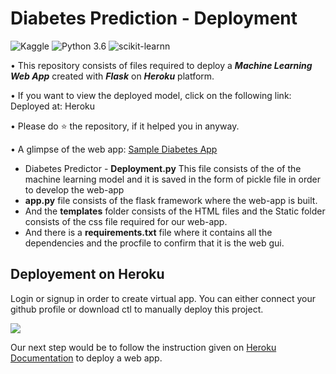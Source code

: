# Diabetes Prediction - Deployment
![Kaggle](https://img.shields.io/badge/Dataset-Kaggle-blue.svg) ![Python 3.6](https://img.shields.io/badge/Python-3.6-brightgreen.svg) ![scikit-learnn](https://img.shields.io/badge/Library-Scikit_Learn-orange.svg)

• This repository consists of files required to deploy a ___Machine Learning Web App___ created with ___Flask___ on ___Heroku___ platform.

• If you want to view the deployed model, click on the following link:<br />
Deployed at: Heroku

• Please do ⭐ the repository, if it helped you in anyway.

• A glimpse of the web app: [Sample Diabetes App](https://diabeticsprediction.herokuapp.com/)

 
 
 + Diabetes Predictor - **Deployment.py** This file consists of the of the machine learning model and it is saved in the form of pickle file in order to develop the web-app
 + **app.py**  file consists of the flask framework where the web-app is built.
 + And the **templates** folder consists of the HTML files and the Static folder consists of the css file required for our web-app.
 + And there is a **requirements.txt** file where it contains all the dependencies and the procfile to confirm that it is the web gui.
 
 ## Deployement on Heroku
Login or signup in order to create virtual app. You can either connect your github profile or download ctl to manually deploy this project.

[![](https://i.imgur.com/dKmlpqX.png)](https://heroku.com)

Our next step would be to follow the instruction given on [Heroku Documentation](https://devcenter.heroku.com/articles/getting-started-with-python) to deploy a web app.

